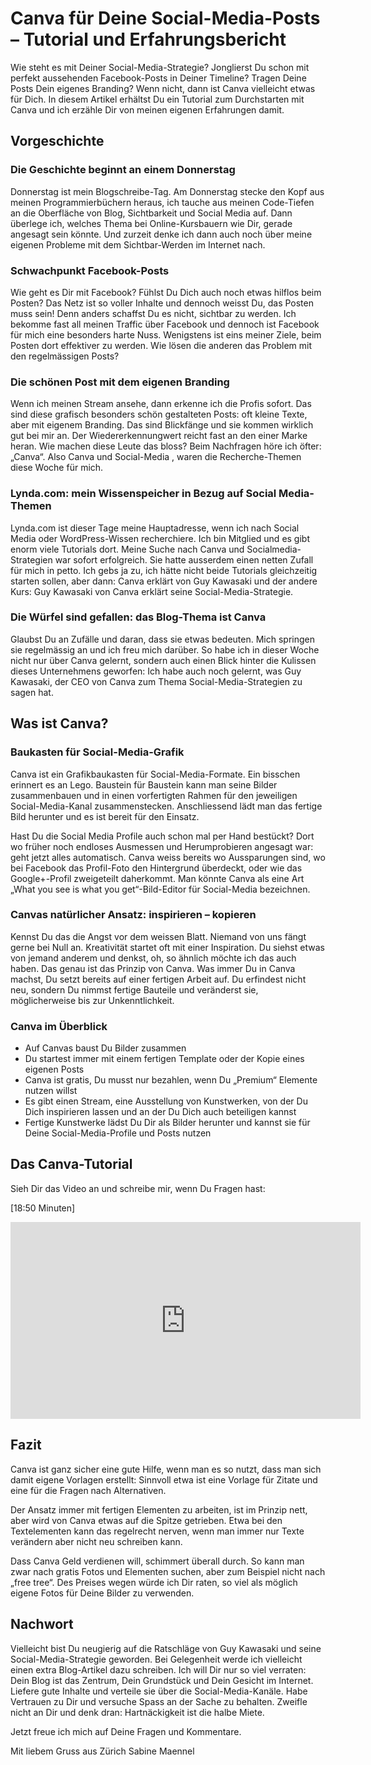 # Canva für Deine Social-Media-Posts – Tutorial und Erfahrungsbericht
Wie steht es mit Deiner Social-Media-Strategie? Jonglierst Du schon mit perfekt aussehenden Facebook-Posts in Deiner Timeline? Tragen Deine Posts Dein eigenes Branding? Wenn nicht, dann ist Canva vielleicht etwas für Dich. In diesem Artikel erhältst Du ein Tutorial zum Durchstarten mit Canva und ich erzähle Dir von meinen eigenen Erfahrungen damit.
## Vorgeschichte
### Die Geschichte beginnt an einem Donnerstag
Donnerstag ist mein Blogschreibe-Tag. Am Donnerstag stecke den Kopf aus meinen Programmierbüchern heraus, ich tauche aus meinen Code-Tiefen an die Oberfläche von Blog, Sichtbarkeit und Social Media auf. Dann überlege ich, welches Thema bei Online-Kursbauern wie Dir, gerade angesagt sein könnte. Und zurzeit denke ich dann auch noch über meine eigenen Probleme mit dem Sichtbar-Werden im Internet nach.

### Schwachpunkt Facebook-Posts
Wie geht es Dir mit Facebook? Fühlst Du Dich auch noch etwas hilflos beim Posten? Das Netz ist so voller Inhalte und dennoch weisst Du, das Posten muss sein! Denn anders schaffst Du es nicht, sichtbar zu werden. Ich bekomme fast all meinen Traffic über Facebook und dennoch ist Facebook für mich eine besonders harte Nuss. Wenigstens ist eins meiner Ziele, beim Posten dort effektiver zu werden. Wie lösen die anderen das Problem mit den regelmässigen Posts?

### Die schönen Post mit dem eigenen Branding
Wenn ich meinen Stream ansehe, dann erkenne ich die Profis sofort. Das sind diese grafisch besonders schön gestalteten Posts: oft kleine Texte, aber mit eigenem Branding. Das sind Blickfänge und sie kommen wirklich gut bei mir an. Der Wiedererkennungwert reicht fast an den einer Marke heran. Wie machen diese Leute das bloss? Beim Nachfragen höre ich öfter:  „Canva“. Also Canva und Social-Media , waren die Recherche-Themen diese Woche für mich.

### Lynda.com: mein Wissenspeicher in Bezug auf Social Media-Themen
Lynda.com ist dieser Tage meine Hauptadresse, wenn ich nach Social Media oder WordPress-Wissen recherchiere. Ich bin Mitglied und es gibt enorm viele Tutorials dort. Meine Suche nach Canva und Socialmedia-Strategien war sofort erfolgreich. Sie hatte ausserdem einen netten Zufall für mich in petto. Ich gebs ja zu, ich hätte nicht beide Tutorials gleichzeitig starten sollen, aber dann: Canva erklärt von Guy Kawasaki und der andere Kurs: Guy Kawasaki von Canva erklärt seine Social-Media-Strategie.

### Die Würfel sind gefallen: das Blog-Thema ist Canva
Glaubst Du an Zufälle und daran, dass sie etwas bedeuten. Mich springen sie regelmässig an und ich freu mich darüber. So habe ich in dieser Woche nicht nur über Canva gelernt, sondern auch einen Blick hinter die Kulissen dieses Unternehmens geworfen: Ich habe auch noch gelernt, was Guy Kawasaki, der CEO von Canva zum Thema Social-Media-Strategien zu sagen hat.

## Was ist Canva?
### Baukasten für Social-Media-Grafik
Canva ist ein Grafikbaukasten für Social-Media-Formate. Ein bisschen erinnert es an Lego. Baustein für Baustein kann man seine Bilder zusammenbauen und in einen vorfertigten Rahmen für den jeweiligen Social-Media-Kanal zusammenstecken. Anschliessend lädt man das fertige Bild herunter und es ist bereit für den Einsatz.

Hast Du die Social Media Profile auch schon mal per Hand bestückt? Dort wo früher noch endloses Ausmessen und Herumprobieren angesagt war: geht jetzt alles automatisch. Canva weiss bereits wo Aussparungen sind, wo bei Facebook das Profil-Foto den Hintergrund überdeckt, oder wie das Google+-Profil zweigeteilt daherkommt. Man könnte Canva als eine Art „What you see is what you get“-Bild-Editor für Social-Media bezeichnen.

### Canvas natürlicher Ansatz: inspirieren – kopieren
Kennst Du das die Angst vor dem weissen Blatt. Niemand von uns fängt gerne bei Null an. Kreativität startet oft mit einer Inspiration. Du siehst etwas von jemand anderem und denkst, oh, so ähnlich möchte ich das auch haben. Das genau ist das Prinzip von Canva. Was immer Du in Canva machst, Du setzt bereits auf einer fertigen Arbeit auf. Du erfindest nicht neu, sondern Du nimmst fertige Bauteile und veränderst sie, möglicherweise bis zur Unkenntlichkeit.

### Canva im Überblick
- Auf Canvas baust Du Bilder zusammen
- Du startest immer mit einem fertigen Template oder der Kopie eines eigenen Posts
- Canva ist gratis, Du musst nur bezahlen, wenn Du „Premium“ Elemente nutzen willst
- Es gibt einen Stream, eine Ausstellung von Kunstwerken, von der Du Dich inspirieren lassen und an der Du Dich auch beteiligen kannst
- Fertige Kunstwerke lädst Du Dir als Bilder herunter und kannst sie für Deine Social-Media-Profile und Posts nutzen

## Das Canva-Tutorial

Sieh Dir das Video an und schreibe mir, wenn Du Fragen hast:

[18:50 Minuten]
<iframe width="560" height="315" src="https://www.youtube.com/embed/_aZavVluDwU?rel=0" frameborder="0" allow="autoplay; encrypted-media" allowfullscreen></iframe>

## Fazit
Canva ist ganz sicher eine gute Hilfe, wenn man es so nutzt, dass man sich damit eigene Vorlagen erstellt: Sinnvoll etwa ist eine Vorlage für Zitate und eine für die Fragen nach Alternativen.

Der Ansatz immer mit fertigen Elementen zu arbeiten, ist im Prinzip nett, aber wird von Canva etwas auf die Spitze getrieben. Etwa bei den Textelementen kann das regelrecht nerven, wenn man immer nur Texte verändern aber nicht neu schreiben kann.

Dass Canva Geld verdienen will, schimmert überall durch. So kann man zwar nach gratis Fotos und Elementen suchen, aber zum Beispiel nicht nach „free tree“.  Des Preises wegen würde ich Dir raten, so viel als möglich eigene Fotos für Deine Bilder zu verwenden.

## Nachwort
Vielleicht bist Du neugierig auf die Ratschläge von Guy Kawasaki und seine Social-Media-Strategie geworden. Bei Gelegenheit werde ich vielleicht einen extra Blog-Artikel dazu schreiben. Ich will Dir nur so viel verraten: Dein Blog ist das Zentrum, Dein Grundstück und Dein Gesicht im Internet. Liefere gute Inhalte und verteile sie über die Social-Media-Kanäle. Habe Vertrauen zu Dir und versuche Spass an der Sache zu behalten. Zweifle nicht an Dir und denk dran: Hartnäckigkeit ist die halbe Miete.

Jetzt freue ich mich auf Deine Fragen und Kommentare.

Mit liebem Gruss aus Zürich 
Sabine Maennel
